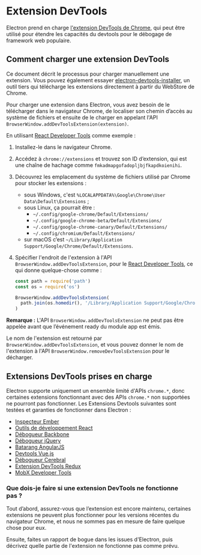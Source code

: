 # Extension DevTools

Electron prend en charge [l'extension DevTools de Chrome](https://developer.chrome.com/extensions/devtools), qui peut être utilisé pour étendre les capacités du devtools pour le débogage de framework web populaire.

## Comment charger une extension DevTools

Ce document décrit le processus pour charger manuellement une extension. Vous pouvez également essayer [electron-devtools-installer](https://github.com/GPMDP/electron-devtools-installer), un outil tiers qui télécharge les extensions directement à partir du WebStore de Chrome.

Pour charger une extension dans Electron, vous avez besoin de le télécharger dans le navigateur Chrome, de localiser son chemin d’accès au système de fichiers et ensuite de le charger en appelant l'API `BrowserWindow.addDevToolsExtension(extension)`.

En utilisant [React Developer Tools](https://chrome.google.com/webstore/detail/react-developer-tools/fmkadmapgofadopljbjfkapdkoienihi) comme exemple :

1. Installez-le dans le navigateur Chrome.
2. Accédez à `chrome://extensions` et trouvez son ID d’extension, qui est une chaîne de hachage comme `fmkadmapgofadopljbjfkapdkoienihi`.
3. Découvrez les emplacement du système de fichiers utilisé par Chrome pour stocker les extensions : 
    * sous Windows, c'est `%LOCALAPPDATA%\Google\Chrome\User Data\Default\Extensions` ;
    * sous Linux, ça pourrait être : 
        * `~/.config/google-chrome/Default/Extensions/`
        * `~/.config/google-chrome-beta/Default/Extensions/`
        * `~/.config/google-chrome-canary/Default/Extensions/`
        * `~/.config/chromium/Default/Extensions/`
    * sur macOS c’est `~/Library/Application Support/Google/Chrome/Default/Extensions`.

4. Spécifier l'endroit de l'extension à l'API `BrowserWindow.addDevToolsExtension`, pour le [React Developer Tools](https://chrome.google.com/webstore/detail/react-developer-tools/fmkadmapgofadopljbjfkapdkoienihi), ce qui donne quelque-chose comme :
    
    ```javascript
    const path = require('path')
    const os = require('os')
    
    BrowserWindow.addDevToolsExtension(
      path.join(os.homedir(), '/Library/Application Support/Google/Chrome/Default/Extensions/fmkadmapgofadopljbjfkapdkoienihi/0.15.0_0')
    )
    ```

**Remarque :** L'API `BrowserWindow.addDevToolsExtension` ne peut pas être appelée avant que l’événement ready du module app est émis.

Le nom de l'extension est retourné par `BrowserWindow.addDevToolsExtension`, et vous pouvez donner le nom de l'extension à l'API `BrowserWindow.removeDevToolsExtension` pour le décharger.

## Extensions DevTools prises en charge

Electron supporte uniquement un ensemble limité d'APIs `chrome.*`, donc certaines extensions fonctionnant avec des APIs `chrome.*` non supportées ne pourront pas fonctionner. Les Extensions Devtools suivantes sont testées et garanties de fonctionner dans Electron :

* [Inspecteur Ember](https://chrome.google.com/webstore/detail/ember-inspector/bmdblncegkenkacieihfhpjfppoconhi)
* [Outils de développement React](https://chrome.google.com/webstore/detail/react-developer-tools/fmkadmapgofadopljbjfkapdkoienihi)
* [Débogueur Backbone](https://chrome.google.com/webstore/detail/backbone-debugger/bhljhndlimiafopmmhjlgfpnnchjjbhd)
* [Débogueur jQuery](https://chrome.google.com/webstore/detail/jquery-debugger/dbhhnnnpaeobfddmlalhnehgclcmjimi)
* [Batarang AngularJS](https://chrome.google.com/webstore/detail/angularjs-batarang/ighdmehidhipcmcojjgiloacoafjmpfk)
* [Devtools Vue.js](https://chrome.google.com/webstore/detail/vuejs-devtools/nhdogjmejiglipccpnnnanhbledajbpd)
* [Débogueur Cerebral](https://cerebraljs.com/docs/introduction/debugger.html)
* [Extension DevTools Redux](https://chrome.google.com/webstore/detail/redux-devtools/lmhkpmbekcpmknklioeibfkpmmfibljd)
* [MobX Developer Tools](https://chrome.google.com/webstore/detail/mobx-developer-tools/pfgnfdagidkfgccljigdamigbcnndkod)

### Que dois-je faire si une extension DevTools ne fonctionne pas ?

Tout d’abord, assurez-vous que l’extension est encore maintenu, certaines extensions ne peuvent plus fonctionner pour les versions récentes du navigateur Chrome, et nous ne sommes pas en mesure de faire quelque chose pour eux.

Ensuite, faites un rapport de bogue dans les issues d'Electron, puis décrivez quelle partie de l'extension ne fonctionne pas comme prévu.